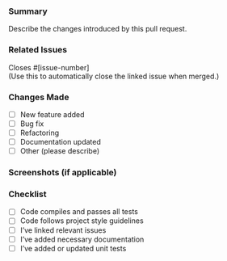 ### Summary
Describe the changes introduced by this pull request.

### Related Issues
Closes #[issue-number]  
(Use this to automatically close the linked issue when merged.)

### Changes Made
- [ ] New feature added
- [ ] Bug fix
- [ ] Refactoring
- [ ] Documentation updated
- [ ] Other (please describe)

### Screenshots (if applicable)

### Checklist
- [ ] Code compiles and passes all tests
- [ ] Code follows project style guidelines
- [ ] I’ve linked relevant issues
- [ ] I’ve added necessary documentation
- [ ] I’ve added or updated unit tests
